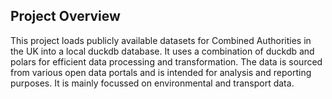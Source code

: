 ## Project Overview

This project loads publicly available datasets for Combined Authorities in the UK into a local duckdb database. It uses a combination of duckdb and polars for efficient data processing and transformation. The data is sourced from various open data portals and is intended for analysis and reporting purposes. It is mainly focussed on environmental and transport data.